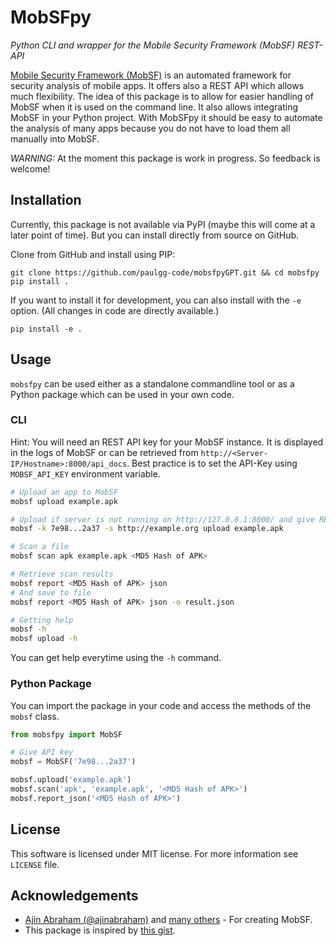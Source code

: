 # MobSFpy

_Python CLI and wrapper for the Mobile Security Framework (MobSF) REST-API_ 

[Mobile Security Framework (MobSF)](https://github.com/MobSF/Mobile-Security-Framework-MobSF) is an automated framework
for security analysis of mobile apps.
It offers also a REST API which allows much flexibility.
The idea of this package is to allow for easier handling of MobSF when it is used on the command line.
It also allows integrating MobSF in your Python project.
With MobSFpy it should be easy to automate the analysis of many apps because you do not have to load them all manually
into MobSF. 


_WARNING:_ At the moment this package is work in progress.
So feedback is welcome!

## Installation

Currently, this package is not available via PyPI (maybe this will come at a later point of time).
But you can install directly from source on GitHub.  

Clone from GitHub and install using PIP:

    git clone https://github.com/paulgg-code/mobsfpyGPT.git && cd mobsfpy
    pip install .
    
If you want to install it for development, you can also install with the `-e` option. 
(All changes in code are directly available.)

    pip install -e .

## Usage

`mobsfpy` can be used either as a standalone commandline tool or as a Python package which can be used in your own code.

### CLI

Hint: You will need an REST API key for your MobSF instance.
It is displayed in the logs of MobSF or can be retrieved from `http://<Server-IP/Hostname>:8000/api_docs`.
Best practice is to set the API-Key using `MOBSF_API_KEY` environment variable.



```bash
# Upload an app to MobSF
mobsf upload example.apk

# Upload if server is not running on http://127.0.0.1:8000/ and give REST API key explicit
mobsf -k 7e98...2a37 -s http://example.org upload example.apk

# Scan a file
mobsf scan apk example.apk <MD5 Hash of APK>

# Retrieve scan results
mobsf report <MD5 Hash of APK> json
# And save to file
mobsf report <MD5 Hash of APK> json -o result.json

# Getting help
mobsf -h
mobsf upload -h
```

You can get help everytime using the `-h` command.

### Python Package

You can import the package in your code and access the methods of the `mobsf` class.

```python
from mobsfpy import MobSF

# Give API key
mobsf = MobSF('7e98...2a37')

mobsf.upload('example.apk')
mobsf.scan('apk', 'example.apk', '<MD5 Hash of APK>')
mobsf.report_json('<MD5 Hash of APK>')
```

## License

This software is licensed under MIT license. For more information see `LICENSE` file.

## Acknowledgements

* [Ajin Abraham (@ajinabraham)](https://github.com/ajinabraham) and [many others](https://github.com/MobSF/Mobile-Security-Framework-MobSF#honorable-contributors) - For creating MobSF.
* This package is inspired by [this gist](https://gist.github.com/ajinabraham/0f5de3b0c7b7d3665e54740b9f536d81).
